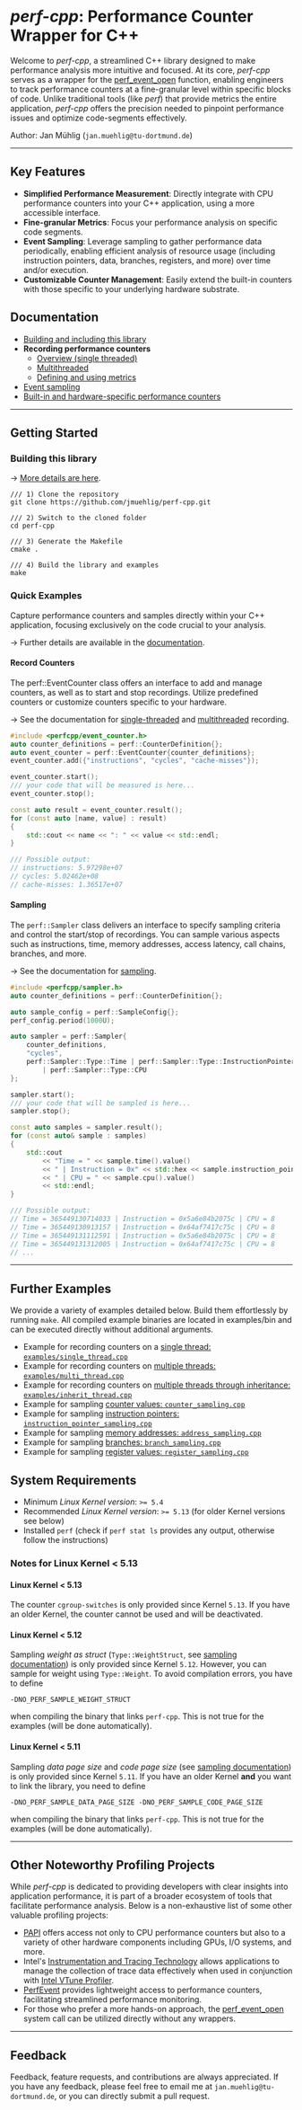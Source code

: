 # *perf-cpp*: Performance Counter Wrapper for C++

Welcome to *perf-cpp*, a streamlined C++ library designed to make performance analysis more intuitive and focused. 
At its core, *perf-cpp* serves as a wrapper for the [perf_event_open](https://man7.org/linux/man-pages/man2/perf_event_open.2.html) function, enabling engineers to track performance counters at a fine-granular level within specific blocks of code. 
Unlike traditional tools (like *perf*) that provide metrics the entire application, *perf-cpp* offers the precision needed to pinpoint performance issues and optimize code-segments effectively.

Author: Jan Mühlig (`jan.muehlig@tu-dortmund.de`)

----

## Key Features
* **Simplified Performance Measurement**: Directly integrate with CPU performance counters into your C++ application, using a more accessible interface.
* **Fine-granular Metrics**: Focus your performance analysis on specific code segments.
* **Event Sampling**: Leverage sampling to gather performance data periodically, enabling efficient analysis of resource usage (including instruction pointers, data, branches, registers, and more) over time and/or execution.
* **Customizable Counter Management**: Easily extend the built-in counters with those specific to your underlying hardware substrate.

## Documentation
* [Building and including this library](docs/build.md)
* **Recording performance counters**
    * [Overview (single threaded)](docs/recording-performance-counters.md)
    * [Multithreaded](docs/recording-performance-counters-multithreaded.md)
    * [Defining and using metrics](docs/metrics.md)
* [Event sampling](docs/sampling.md)
* [Built-in and hardware-specific performance counters](docs/counters.md)

---

## Getting Started
### Building this library
&rarr; [More details are here](docs/build.md).

```
/// 1) Clone the repository
git clone https://github.com/jmuehlig/perf-cpp.git

/// 2) Switch to the cloned folder
cd perf-cpp

/// 3) Generate the Makefile
cmake .

/// 4) Build the library and examples
make
```

### Quick Examples
Capture performance counters and samples directly within your C++ application, focusing exclusively on the code crucial to your analysis.

&rarr; Further details are available in the [documentation](docs/README.md).

#### Record Counters
The perf::EventCounter class offers an interface to add and manage counters, as well as to start and stop recordings. 
Utilize predefined counters or customize counters specific to your hardware.

&rarr; See the documentation for [single-threaded](docs/recording-performance-counters.md) and [multithreaded](docs/recording-performance-counters-multithreaded.md) recording.

```cpp
#include <perfcpp/event_counter.h>
auto counter_definitions = perf::CounterDefinition{};
auto event_counter = perf::EventCounter{counter_definitions};
event_counter.add({"instructions", "cycles", "cache-misses"});

event_counter.start();
/// your code that will be measured is here...
event_counter.stop();

const auto result = event_counter.result();
for (const auto [name, value] : result)
{
    std::cout << name << ": " << value << std::endl;
}

/// Possible output:
// instructions: 5.97298e+07
// cycles: 5.02462e+08
// cache-misses: 1.36517e+07
```

#### Sampling
The `perf::Sampler` class delivers an interface to specify sampling criteria and control the start/stop of recordings. 
You can sample various aspects such as instructions, time, memory addresses, access latency, call chains, branches, and more.

&rarr; See the documentation for [sampling](docs/sampling.md).

```cpp
#include <perfcpp/sampler.h>
auto counter_definitions = perf::CounterDefinition{};

auto sample_config = perf::SampleConfig{};
perf_config.period(1000U);

auto sampler = perf::Sampler{
    counter_definitions,
    "cycles",
    perf::Sampler::Type::Time | perf::Sampler::Type::InstructionPointer 
        | perf::Sampler::Type::CPU
};

sampler.start();
/// your code that will be sampled is here...
sampler.stop();

const auto samples = sampler.result();
for (const auto& sample : samples)
{
    std::cout 
        << "Time = " << sample.time().value() 
        << " | Instruction = 0x" << std::hex << sample.instruction_pointer().value() << std::dec
        << " | CPU = " << sample.cpu().value()
        << std::endl;
}

/// Possible output:
// Time = 365449130714033 | Instruction = 0x5a6e84b2075c | CPU = 8
// Time = 365449130913157 | Instruction = 0x64af7417c75c | CPU = 8
// Time = 365449131112591 | Instruction = 0x5a6e84b2075c | CPU = 8
// Time = 365449131312005 | Instruction = 0x64af7417c75c | CPU = 8
// ...
```

---

## Further Examples
We provide a variety of examples detailed below. 
Build them effortlessly by running `make`. 
All compiled example binaries are located in examples/bin and can be executed directly without additional arguments.

* Example for recording counters on a [single thread: `examples/single_thread.cpp`](examples/single_thread.cpp)
* Example for recording counters on [multiple threads: `examples/multi_thread.cpp`](examples/multi_thread.cpp)
* Example for recording counters on  [multiple threads through inheritance: `examples/inherit_thread.cpp`](examples/inherit_thread.cpp)
* Example for sampling [counter values: `counter_sampling.cpp`](examples/counter_sampling.cpp)
* Example for sampling [instruction pointers: `instruction_pointer_sampling.cpp`](examples/instruction_pointer_sampling.cpp)
* Example for sampling [memory addresses: `address_sampling.cpp`](examples/address_sampling.cpp)
* Example for sampling [branches: `branch_sampling.cpp`](examples/branch_sampling.cpp)
* Example for sampling [register values: `register_sampling.cpp`](examples/register_sampling.cpp)

## System Requirements
* Minimum *Linux Kernel version*: `>= 5.4`
* Recommended *Linux Kernel version*: `>= 5.13` (for older Kernel versions see below)
* Installed `perf` (check if `perf stat ls` provides any output, otherwise follow the instructions)

### Notes for Linux Kernel < 5.13
#### Linux Kernel < 5.13
The counter `cgroup-switches` is only provided since Kernel `5.13`.
If you have an older Kernel, the counter cannot be used and will be deactivated.

#### Linux Kernel < 5.12
Sampling *weight as struct* (`Type::WeightStruct`, see [sampling documentation](docs/sampling.md)) is only provided since Kernel `5.12`.
However, you can sample for weight using `Type::Weight`. To avoid compilation errors, you have to define


    -DNO_PERF_SAMPLE_WEIGHT_STRUCT


when compiling the binary that links `perf-cpp`. This is not true for the examples (will be done automatically).

#### Linux Kernel < 5.11
Sampling *data page size* and *code page size*  (see [sampling documentation](docs/sampling.md)) is only provided since Kernel `5.11`.
If you have an older Kernel **and** you want to link the library, you need to define


    -DNO_PERF_SAMPLE_DATA_PAGE_SIZE -DNO_PERF_SAMPLE_CODE_PAGE_SIZE


when compiling the binary that links `perf-cpp`. This is not true for the examples (will be done automatically).

---

## Other Noteworthy Profiling Projects
While *perf-cpp* is dedicated to providing developers with clear insights into application performance, it is part of a broader ecosystem of tools that facilitate performance analysis. 
Below is a non-exhaustive list of some other valuable profiling projects:

* [PAPI](https://github.com/icl-utk-edu/papi) offers access not only to CPU performance counters but also to a variety of other hardware components including GPUs, I/O systems, and more.
* Intel's [Instrumentation and Tracing Technology](https://github.com/intel/ittapi) allows applications to manage the collection of trace data effectively when used in conjunction with [Intel VTune Profiler](https://www.intel.com/content/www/us/en/developer/tools/oneapi/vtune-profiler.html).
* [PerfEvent](https://github.com/viktorleis/perfevent) provides lightweight access to performance counters, facilitating streamlined performance monitoring.
* For those who prefer a more hands-on approach, the [perf_event_open](https://man7.org/linux/man-pages/man2/perf_event_open.2.html) system call can be utilized directly without any wrappers.

---

## Feedback
Feedback, feature requests, and contributions are always appreciated. 
If you have any feedback, please feel free to email me at `jan.muehlig@tu-dortmund.de`, or you can directly submit a pull request.
